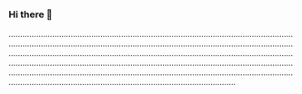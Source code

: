 ### Hi there 👋

...............................................................................................................................................................................................................................................................................................................................................................................................................................................................................................................................................................................................................................................................................................................................................